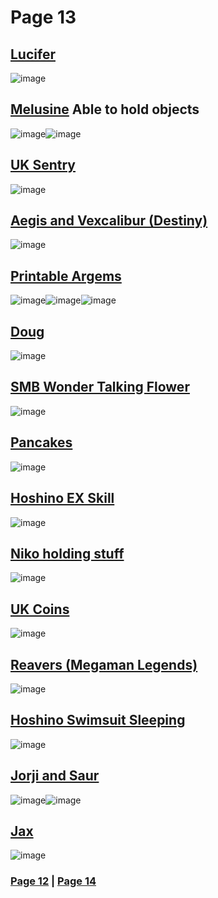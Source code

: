 # Page 13
## [Lucifer](https://discord.com/channels/512287844258021376/1132040858343059638/1167916859706839101)
![image](https://github.com/madrod228/voicesoftheprinter/assets/9602000/f0cc872b-451c-4621-b8d7-c40adc8e3c38)
## [Melusine](https://discord.com/channels/512287844258021376/1132040858343059638/1167940600700616864) Able to hold objects
![image](https://github.com/madrod228/voicesoftheprinter/assets/9602000/08bf9f58-2905-4b03-a99f-ebe4353a1a89)![image](https://github.com/madrod228/voicesoftheprinter/assets/9602000/c33ed000-eb05-4c8e-9ce2-c8ac82e801d8)
## [UK Sentry](https://discord.com/channels/512287844258021376/1132040858343059638/1167944457837088778)
![image](https://github.com/madrod228/voicesoftheprinter/assets/9602000/b646e404-076b-4a47-a15f-56c743d0bc77)
## [Aegis and Vexcalibur (Destiny)](https://discord.com/channels/512287844258021376/1132040858343059638/1167973321971867760)
![image](https://github.com/madrod228/voicesoftheprinter/assets/9602000/2ab7a7b9-4cc6-4466-a1cf-335770ffb551)
## [Printable Argems](https://discord.com/channels/512287844258021376/1132040858343059638/1167974295717298327)
![image](https://github.com/madrod228/voicesoftheprinter/assets/9602000/bada6ea4-e157-49f4-8a89-35344d683fee)![image](https://github.com/madrod228/voicesoftheprinter/assets/9602000/f9655396-464d-4729-8c6b-13d88c538aad)![image](https://github.com/madrod228/voicesoftheprinter/assets/9602000/0e97f2d8-54f7-409a-8f4b-20023bcedc82)

## [Doug](https://discord.com/channels/512287844258021376/1132040858343059638/1168060726313746523)
![image](https://github.com/madrod228/voicesoftheprinter/assets/9602000/c6e6c1f5-4b2e-4762-b70e-459bfeace29e)
## [SMB Wonder Talking Flower](https://discord.com/channels/512287844258021376/1132040858343059638/1168143427632906250)
![image](https://github.com/madrod228/voicesoftheprinter/assets/9602000/ead7d144-4ecc-44f3-8499-d9d56cebe3f7)
## [Pancakes](https://discord.com/channels/512287844258021376/1132040858343059638/1168230922445918280)
![image](https://github.com/madrod228/voicesoftheprinter/assets/9602000/d293ea4c-b920-4f86-94c2-3a5d91b5ce50)
## [Hoshino EX Skill](https://discord.com/channels/512287844258021376/1132040858343059638/1168237923439755415)
![image](https://github.com/madrod228/voicesoftheprinter/assets/9602000/61c9c48c-7f63-4010-ba29-a5f0aa2b9a01)
## [Niko holding stuff](https://discord.com/channels/512287844258021376/1132040858343059638/1168238547497664512)
![image](https://github.com/madrod228/voicesoftheprinter/assets/9602000/fcba3717-3b32-4070-a48c-4ca9a78d6005)
## [UK Coins](https://discord.com/channels/512287844258021376/1132040858343059638/1168246558228217887)
![image](https://github.com/madrod228/voicesoftheprinter/assets/9602000/155c625f-35df-466f-b37f-faccb0d079b2)
## [Reavers (Megaman Legends)](https://discord.com/channels/512287844258021376/1132040858343059638/1168263245434454216)
![image](https://github.com/madrod228/voicesoftheprinter/assets/9602000/1316a3b7-5e8c-4a29-bad3-81749b7f84ce)
## [Hoshino Swimsuit Sleeping](https://discord.com/channels/512287844258021376/1132040858343059638/1168307044969873528)
![image](https://github.com/madrod228/voicesoftheprinter/assets/9602000/d444c88c-d023-495d-a7f1-82d9cfa2d598)
## [Jorji and Saur](https://discord.com/channels/512287844258021376/1132040858343059638/1168522162072715315)
![image](https://github.com/madrod228/voicesoftheprinter/assets/9602000/fff933bf-dfbb-4c8b-bf3a-3c742a194575)![image](https://github.com/madrod228/voicesoftheprinter/assets/9602000/7c2287fa-b575-4d34-953c-68b995d5c360)
## [Jax](https://discord.com/channels/512287844258021376/1132040858343059638/1168600743062798377)
![image](https://github.com/madrod228/voicesoftheprinter/assets/9602000/dd29d5a1-7fb8-4573-ba23-144d744e7d7c)

### [Page 12](https://github.com/madrod228/voicesoftheprinter/blob/main/Page%2012.md)  | [Page 14](https://github.com/madrod228/voicesoftheprinter/blob/main/Page%2014.md)
